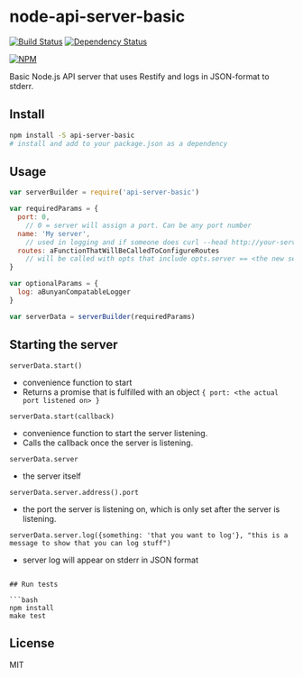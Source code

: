 # node-api-server-basic

[![Build Status](https://travis-ci.org/greglearns/node-api-server-basic.png?branch=master)](https://travis-ci.org/greglearns/node-api-server-basic) [![Dependency Status](https://david-dm.org/greglearns/node-api-server-basic.png)](https://david-dm.org/greglearns/node-api-server-basic)

[![NPM](https://nodei.co/npm/api-server-basic.png?downloads=true)](https://nodei.co/npm/api-server-basic/)

Basic Node.js API server that uses Restify and logs in JSON-format to stderr.

## Install

```bash
npm install -S api-server-basic
# install and add to your package.json as a dependency
```

## Usage

```javascript
var serverBuilder = require('api-server-basic')

var requiredParams = {
  port: 0,
    // 0 = server will assign a port. Can be any port number
  name: 'My server',
    // used in logging and if someone does curl --head http://your-server.com/
  routes: aFunctionThatWillBeCalledToConfigureRoutes
    // will be called with opts that include opts.server == <the new server that was setup>
}

var optionalParams = {
  log: aBunyanCompatableLogger
}

var serverData = serverBuilder(requiredParams)
```

## Starting the server

`serverData.start()`
* convenience function to start
* Returns a promise that is fulfilled with an object `{ port: <the actual port listened on> }`

`serverData.start(callback)`
* convenience function to start the server listening.
* Calls the callback once the server is listening.

`serverData.server`
* the server itself

`serverData.server.address().port`
* the port the server is listening on, which is only set after the server is listening.

`serverData.server.log({something: 'that you want to log'}, "this is a message to show that you can log stuff")`
* server log will appear on stderr in JSON format

```

## Run tests

```bash
npm install
make test
```

## License

MIT

